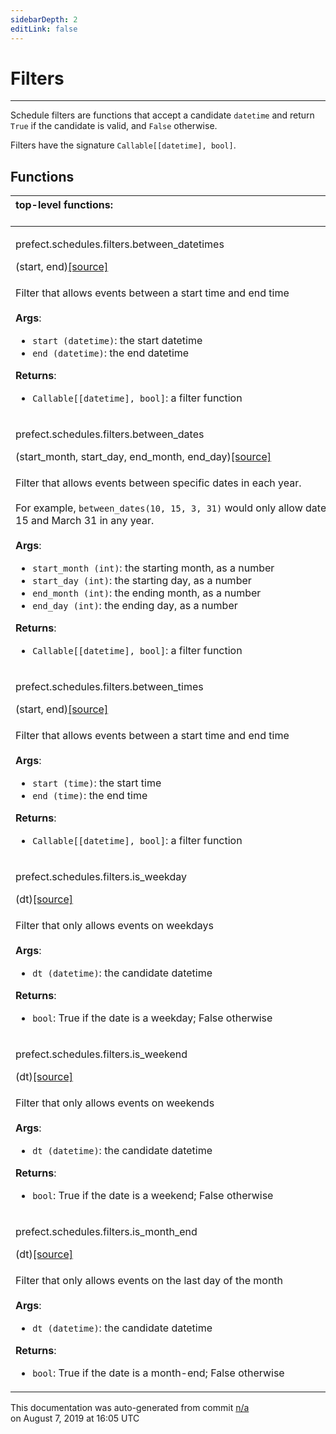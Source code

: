 ```yaml
---
sidebarDepth: 2
editLink: false
---
```

# Filters
---
Schedule filters are functions that accept a candidate `datetime` and return `True` if
the candidate is valid, and `False` otherwise.

Filters have the signature `Callable[[datetime], bool]`.

## Functions
|top-level functions: &nbsp;&nbsp;&nbsp;&nbsp;&nbsp;&nbsp;&nbsp;&nbsp;&nbsp;&nbsp;&nbsp;&nbsp;&nbsp;&nbsp;&nbsp;&nbsp;&nbsp;&nbsp;&nbsp;&nbsp;&nbsp;&nbsp;&nbsp;&nbsp;&nbsp;&nbsp;&nbsp;&nbsp;&nbsp;&nbsp;&nbsp;&nbsp;&nbsp;&nbsp;&nbsp;&nbsp;&nbsp;&nbsp;&nbsp;&nbsp;&nbsp;&nbsp;&nbsp;&nbsp;&nbsp;&nbsp;&nbsp;&nbsp;&nbsp;&nbsp;&nbsp;&nbsp;&nbsp;&nbsp;&nbsp;&nbsp;&nbsp;&nbsp;&nbsp;&nbsp;&nbsp;&nbsp;&nbsp;&nbsp;&nbsp;&nbsp;&nbsp;&nbsp;&nbsp;&nbsp;&nbsp;&nbsp;&nbsp;&nbsp;&nbsp;&nbsp;&nbsp;&nbsp;&nbsp;&nbsp;&nbsp;&nbsp;&nbsp;&nbsp;&nbsp;&nbsp;&nbsp;&nbsp;&nbsp;&nbsp;&nbsp;&nbsp;&nbsp;&nbsp;&nbsp;&nbsp;&nbsp;&nbsp;&nbsp;&nbsp;&nbsp;&nbsp;&nbsp;&nbsp;&nbsp;&nbsp;&nbsp;&nbsp;&nbsp;&nbsp;&nbsp;&nbsp;&nbsp;&nbsp;&nbsp;&nbsp;&nbsp;&nbsp;&nbsp;&nbsp;&nbsp;&nbsp;&nbsp;&nbsp;&nbsp;&nbsp;&nbsp;&nbsp;&nbsp;&nbsp;&nbsp;&nbsp;&nbsp;&nbsp;&nbsp;&nbsp;&nbsp;&nbsp;&nbsp;&nbsp;&nbsp;&nbsp;&nbsp;&nbsp;&nbsp;&nbsp;&nbsp;&nbsp;&nbsp;&nbsp;|
|:----|
 | <div class='method-sig' id='prefect-schedules-filters-between-datetimes'><p class="prefect-class">prefect.schedules.filters.between_datetimes</p>(start, end)<span class="source"><a href="https://github.com/PrefectHQ/prefect/blob/master/src/prefect/schedules/filters.py#L14">[source]</a></span></div>
<p class="methods">Filter that allows events between a start time and end time<br><br>**Args**:     <ul class="args"><li class="args">`start (datetime)`: the start datetime     </li><li class="args">`end (datetime)`: the end datetime</li></ul>**Returns**:     <ul class="args"><li class="args">`Callable[[datetime], bool]`: a filter function</li></ul></p>|
 | <div class='method-sig' id='prefect-schedules-filters-between-dates'><p class="prefect-class">prefect.schedules.filters.between_dates</p>(start_month, start_day, end_month, end_day)<span class="source"><a href="https://github.com/PrefectHQ/prefect/blob/master/src/prefect/schedules/filters.py#L32">[source]</a></span></div>
<p class="methods">Filter that allows events between specific dates in each year.<br><br>For example, `between_dates(10, 15, 3, 31)` would only allow dates between October 15 and March 31 in any year.<br><br>**Args**:     <ul class="args"><li class="args">`start_month (int)`: the starting month, as a number     </li><li class="args">`start_day (int)`: the starting day, as a number     </li><li class="args">`end_month (int)`: the ending month, as a number     </li><li class="args">`end_day (int)`: the ending day, as a number</li></ul>**Returns**:     <ul class="args"><li class="args">`Callable[[datetime], bool]`: a filter function</li></ul></p>|
 | <div class='method-sig' id='prefect-schedules-filters-between-times'><p class="prefect-class">prefect.schedules.filters.between_times</p>(start, end)<span class="source"><a href="https://github.com/PrefectHQ/prefect/blob/master/src/prefect/schedules/filters.py#L64">[source]</a></span></div>
<p class="methods">Filter that allows events between a start time and end time<br><br>**Args**:     <ul class="args"><li class="args">`start (time)`: the start time     </li><li class="args">`end (time)`: the end time</li></ul>**Returns**:     <ul class="args"><li class="args">`Callable[[datetime], bool]`: a filter function</li></ul></p>|
 | <div class='method-sig' id='prefect-schedules-filters-is-weekday'><p class="prefect-class">prefect.schedules.filters.is_weekday</p>(dt)<span class="source"><a href="https://github.com/PrefectHQ/prefect/blob/master/src/prefect/schedules/filters.py#L88">[source]</a></span></div>
<p class="methods">Filter that only allows events on weekdays<br><br>**Args**:     <ul class="args"><li class="args">`dt (datetime)`: the candidate datetime</li></ul>**Returns**:     <ul class="args"><li class="args">`bool`: True if the date is a weekday; False otherwise</li></ul></p>|
 | <div class='method-sig' id='prefect-schedules-filters-is-weekend'><p class="prefect-class">prefect.schedules.filters.is_weekend</p>(dt)<span class="source"><a href="https://github.com/PrefectHQ/prefect/blob/master/src/prefect/schedules/filters.py#L115">[source]</a></span></div>
<p class="methods">Filter that only allows events on weekends<br><br>**Args**:     <ul class="args"><li class="args">`dt (datetime)`: the candidate datetime</li></ul>**Returns**:     <ul class="args"><li class="args">`bool`: True if the date is a weekend; False otherwise</li></ul></p>|
 | <div class='method-sig' id='prefect-schedules-filters-is-month-end'><p class="prefect-class">prefect.schedules.filters.is_month_end</p>(dt)<span class="source"><a href="https://github.com/PrefectHQ/prefect/blob/master/src/prefect/schedules/filters.py#L101">[source]</a></span></div>
<p class="methods">Filter that only allows events on the last day of the month<br><br>**Args**:     <ul class="args"><li class="args">`dt (datetime)`: the candidate datetime</li></ul>**Returns**:     <ul class="args"><li class="args">`bool`: True if the date is a month-end; False otherwise</li></ul></p>|

<p class="auto-gen">This documentation was auto-generated from commit <a href='https://github.com/PrefectHQ/prefect/commit/n/a'>n/a</a> </br>on August 7, 2019 at 16:05 UTC</p>